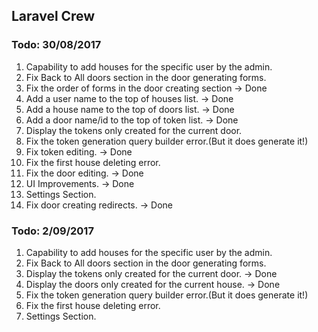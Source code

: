 ## Laravel Crew


### Todo: 30/08/2017
1. Capability to add houses for the specific user by the admin.
2. Fix Back to All doors section in the door generating forms.
3. Fix the order of forms in the door creating section                          -> Done
4. Add a user name to the top of houses list.                                   -> Done 
5. Add a house name to the top of doors list.                                   -> Done
6. Add a door name/id to the top of token list.                                 -> Done
7. Display the tokens only created for the current door.
8. Fix the token generation query builder error.(But it does generate it!)
9. Fix token editing.                                                           -> Done                              
10. Fix the first house deleting error.
11. Fix the door editing.                                                       -> Done
12. UI Improvements.                                                            -> Done
13. Settings Section.
14. Fix door creating redirects.                                                -> Done

### Todo: 2/09/2017
1. Capability to add houses for the specific user by the admin. 
2. Fix Back to All doors section in the door generating forms.
3. Display the tokens only created for the current door.                    -> Done 
4. Display the doors only created for the current house.                    -> Done
5. Fix the token generation query builder error.(But it does generate it!)
6. Fix the first house deleting error.
7. Settings Section.




